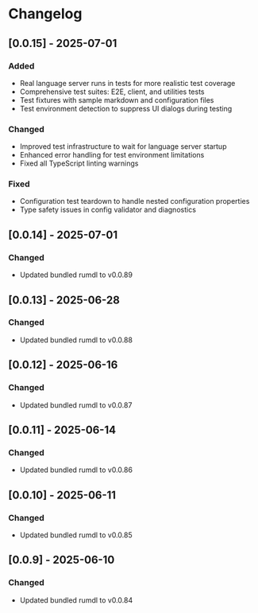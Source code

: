 # Changelog

## [0.0.15] - 2025-07-01

### Added
- Real language server runs in tests for more realistic test coverage
- Comprehensive test suites: E2E, client, and utilities tests
- Test fixtures with sample markdown and configuration files
- Test environment detection to suppress UI dialogs during testing

### Changed
- Improved test infrastructure to wait for language server startup
- Enhanced error handling for test environment limitations
- Fixed all TypeScript linting warnings

### Fixed
- Configuration test teardown to handle nested configuration properties
- Type safety issues in config validator and diagnostics

## [0.0.14] - 2025-07-01

### Changed
- Updated bundled rumdl to v0.0.89


## [0.0.13] - 2025-06-28

### Changed
- Updated bundled rumdl to v0.0.88


## [0.0.12] - 2025-06-16

### Changed
- Updated bundled rumdl to v0.0.87


## [0.0.11] - 2025-06-14

### Changed
- Updated bundled rumdl to v0.0.86


## [0.0.10] - 2025-06-11

### Changed
- Updated bundled rumdl to v0.0.85

## [0.0.9] - 2025-06-10

### Changed
- Updated bundled rumdl to v0.0.84


